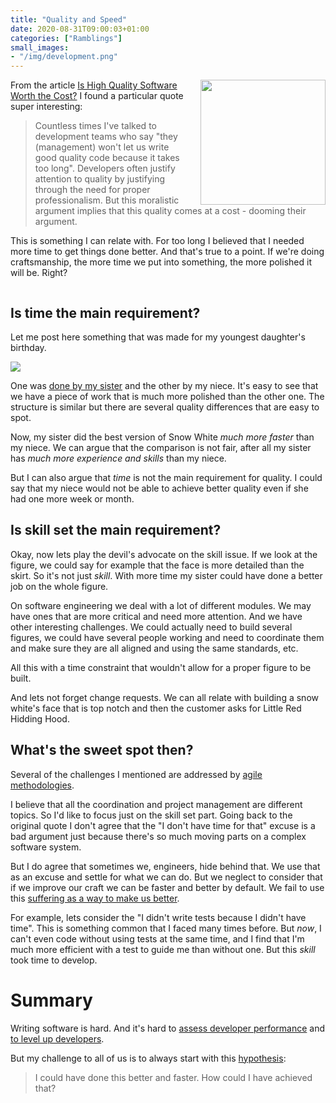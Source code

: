 ```yaml
---
title: "Quality and Speed"
date: 2020-08-31T09:00:03+01:00
categories: ["Ramblings"]
small_images:
- "/img/development.png"
---
```


<img src='/img/development.png' style='float:right; width:200px;margin-left:15px'/>

From the article [Is High Quality Software Worth the
Cost?](https://martinfowler.com/articles/is-quality-worth-cost.html) I found a
particular quote super interesting:

> Countless times I've talked to development teams who say "they (management)
> won't let us write good quality code because it takes too long". Developers
> often justify attention to quality by justifying through the need for proper
> professionalism. But this moralistic argument implies that this quality comes
> at a cost - dooming their argument.

This is something I can relate with. For too long I believed that I needed more
time to get things done better. And that's true to a point. If we're doing
craftsmanship, the more time we put into something, the more polished it will be.
Right?

<div style='clear:both'></div>
<!--more-->

## Is time the main requirement?

Let me post here something that was made for my youngest daughter's birthday.

<img src='/img/snowhite.jpg' />

One was [done by my
sister](https://www.instagram.com/p/CEfSjD_jkFS/?utm_source=ig_web_copy_link)
and the other by my niece. It's easy to see that we have a piece of work that is much more
polished than the other one. The structure is similar but there are several
quality differences that are easy to spot.

Now, my sister did the best version of Snow White _much more faster_ than my niece.
We can argue that the comparison is not fair, after all my sister has _much more
experience and skills_ than my niece.

But I can also argue that _time_ is not the main requirement for quality. I
could say that my niece would not be able to achieve better quality even if she
had one more week or month.

## Is skill set the main requirement?

Okay, now lets play the devil's advocate on the skill issue. If we look at the
figure, we could say for example that the face is more detailed than the skirt.
So it's not just _skill_. With more time my sister could have done a better job
on the whole figure.

On software engineering we deal with a lot of different modules. We may have
ones that are more critical and need more attention. And we have other
interesting challenges. We could actually need to build several figures, we
could have several people working and need to coordinate them and make sure they
are all aligned and using the same standards, etc.

All this with a time constraint that wouldn't allow for a proper figure to be
built.

And lets not forget change requests. We can all relate with building a snow
white's face that is top notch and then the customer asks for Little Red Hidding
Hood.

## What's the sweet spot then?

Several of the challenges I mentioned are addressed by [agile
methodologies](http://localhost:1313/post/agile-continuous-improvement/).

I believe that all the coordination and project management are different
topics. So I'd like to focus just on the skill set part. Going back to the
original quote I don't agree that the "I don't have time for that" excuse is a
bad argument just because there's so much moving parts on a complex software
system.

But I do agree that sometimes we, engineers, hide behind that. We use that as an
excuse and settle for what we can do. But we neglect to consider that if we
improve our craft we can be faster and better by default. We fail to use this
[suffering as a way to make us
better](http://localhost:1313/post/suffering-and-progress/).

For example, lets consider the "I didn't write tests because I didn't have
time". This is something common that I faced many times before. But _now_, I
can't even code without using tests at the same time, and I find that I'm much
more efficient with a test to guide me than without one. But this _skill_ took
time to develop.

# Summary

Writing software is hard. And it's hard to [assess developer
performance](http://localhost:1313/post/performance-appraisal-methods/) and [to
level up developers](http://localhost:1313/post/leveling-up-developers/).

But my challenge to all of us is to always start with this
[hypothesis](http://localhost:1313/post/less-opinions-more-hypotheses/): 

> I could have done this better and faster. How could I have achieved that?
